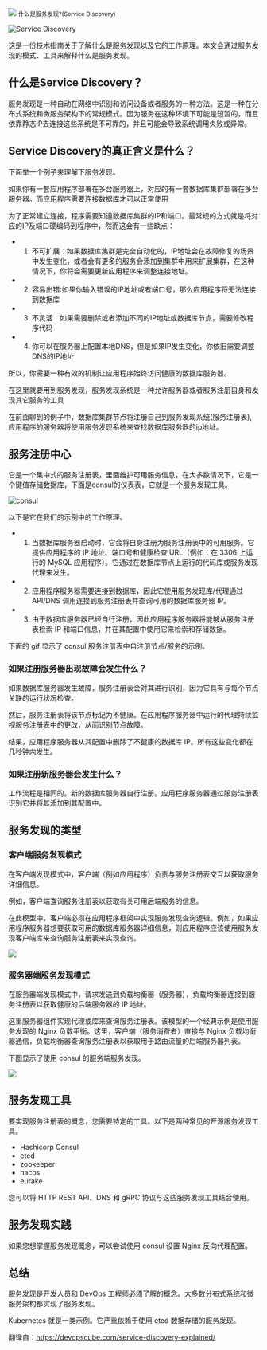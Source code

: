 <img src="/assets/image/240724-dicovre-service-1.png">
<small>什么是服务发现?(Service Discovery)
</small>

![Service Discovery](/assets/image/240724-dicovre-service.png)

这是一份技术指南关于了解什么是服务发现以及它的工作原理。本文会通过服务发现的模式、工具来解释什么是服务发现。

## 什么是Service Discovery？


服务发现是一种自动在网络中识别和访问设备或者服务的一种方法。这是一种在分布式系统和微服务架构下的常规模式。因为服务在这种环境下可能是短暂的，而且依靠静态IP去连接这些系统是不可靠的，并且可能会导致系统调用失败或异常。

## Service Discovery的真正含义是什么？

下面举一个例子来理解下服务发现。

如果你有一套应用程序部署在多台服务器上，对应的有一套数据库集群部署在多台服务器。而应用程序需要连接数据库才可以正常使用

为了正常建立连接，程序需要知道数据库集群的IP和端口。最常规的方式就是将对应的IP及端口硬编码到程序中，然而这会有一些缺点：

- 1. 不可扩展：如果数据库集群是完全自动化的，IP地址会在故障修复的场景中发生变化，或者会有更多的服务会添加到集群中用来扩展集群，在这种情况下，你将会需要更新应用程序来调整连接地址。
- 2. 容易出错:如果你输入错误的IP地址或者端口号，那么应用程序将无法连接到数据库
- 3. 不灵活：如果需要删除或者添加不同的IP地址或数据库节点，需要修改程序代码
- 4. 你可以在服务器上配置本地DNS，但是如果IP发生变化，你依旧需要调整DNS的IP地址

所以，你需要一种有效的机制让应用程序始终访问健康的数据库服务器。

在这里就要用到服务发现，服务发现系统是一种允许服务器或者服务注册自身和发现其它服务的工具

在前面聊到的例子中，数据库集群节点将注册自己到服务发现系统(服务注册表),应用程序的服务器将使用服务发现系统来查找数据库服务器的ip地址。

## 服务注册中心

它是一个集中式的服务注册表，里面维护可用服务信息，在大多数情况下，它是一个键值存储数据库，下面是consul的仪表表，它就是一个服务发现工具。

![consul](/assets/image/240724-dicovre-service-1.png)

以下是它在我们的示例中的工作原理。

- 1. 当数据库服务器启动时，它会将自身注册为服务注册表中的可用服务。它提供应用程序的 IP 地址、端口号和健康检查 URL（例如：在 3306 上运行的 MySQL 应用程序）。它通过在数据库节点上运行的代码库或服务发现代理来发生。
- 2. 应用程序服务器需要连接到数据库，因此它使用服务发现库/代理通过 API/DNS 调用连接到服务注册表并查询可用的数据库服务器 IP。
- 3. 由于数据库服务器已经自行注册，因此应用程序服务器将能够从服务注册表检索 IP 和端口信息，并在其配置中使用它来检索和存储数据。

下面的 gif 显示了 consul 服务注册表中自注册节点/服务的示例。




### 如果注册服务器出现故障会发生什么？

如果数据库服务器发生故障，服务注册表会对其进行识别，因为它具有与每个节点关联的运行状况检查。

然后，服务注册表将该节点标记为不健康。在应用程序服务器中运行的代理持续监视服务注册表中的更改，从而识别节点故障。


结果，应用程序服务器从其配置中删除了不健康的数据库 IP。所有这些变化都在几秒钟内发生。

### 如果注册新服务器会发生什么？

工作流程是相同的。新的数据库服务器自行注册。应用程序服务器通过服务注册表识别它并将其添加到其配置中。
## 服务发现的类型

### 客户端服务发现模式

在客户端发现模式中，客户端（例如应用程序）负责与服务注册表交互以获取服务详细信息。

例如，客户端查询服务注册表以获取有关可用后端服务的信息。


在此模型中，客户端必须在应用程序框架中实现服务发现查询逻辑。例如，如果应用程序服务器想要获取可用的数据库服务器详细信息，则应用程序应该使用服务发现客户端库来查询服务注册表来实现查询。

![](/assets/image/240724-dicovre-service-2.png)

### 服务器端服务发现模式
在服务器端发现模式中，请求发送到负载均衡器（服务器），负载均衡器连接到服务注册表以获取健康的后端服务器的 IP 地址。

这里服务器组件实现代理或库来查询服务注册表。该模型的一个经典示例是使用服务发现的 Nginx 负载平衡。这里，客户端（服务消费者）直接与 Nginx 负载均衡器通信，负载均衡器查询服务注册表以获取用于路由流量的后端服务器列表。

下图显示了使用 consul 的服务端服务发现。

![](/assets/image/240724-dicovre-service-3.png)

## 服务发现工具

要实现服务注册表的概念，您需要特定的工具。以下是两种常见的开源服务发现工具。

- Hashicorp Consul 
- etcd
- zookeeper
- nacos
- eurake

您可以将 HTTP REST API、DNS 和 gRPC 协议与这些服务发现工具结合使用。

## 服务发现实践

如果您想掌握服务发现概念，可以尝试使用 consul 设置 Nginx 反向代理配置。

## 总结

服务发现是开发人员和 DevOps 工程师必须了解的概念。大多数分布式系统和微服务架构都实现了服务发现。

Kubernetes 就是一类示例。它严重依赖于使用 etcd 数据存储的服务发现。

翻译自：https://devopscube.com/service-discovery-explained/